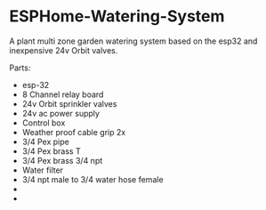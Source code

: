 # ESPHome-Watering-System
A plant multi zone garden watering system based on the esp32 and inexpensive 24v Orbit valves.

Parts:
- esp-32
- 8 Channel relay board
- 24v Orbit sprinkler valves
- 24v ac power supply
- Control box
- Weather proof cable grip 2x
- 3/4 Pex pipe
- 3/4 Pex brass T
- 3/4 Pex brass 3/4 npt
- Water filter
- 3/4 npt male to 3/4 water hose female
- 
- 
